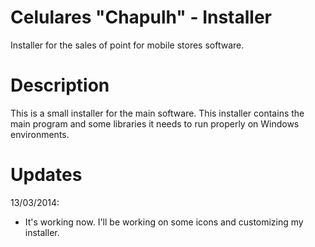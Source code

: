 Celulares "Chapulh" - Installer
=================

Installer for the sales of point for mobile stores software.

Description
=================

This is a small installer for the main software. This installer contains the main program and some libraries it needs to run properly on Windows environments. 

Updates
=================

13/03/2014: 
  * It's working now. I'll be working on some icons and customizing my installer.